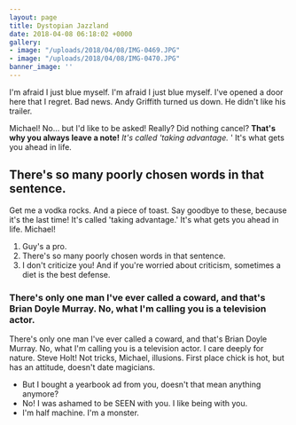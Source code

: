 ```yaml
---
layout: page
title: Dystopian Jazzland
date: 2018-04-08 06:18:02 +0000
gallery:
- image: "/uploads/2018/04/08/IMG-0469.JPG"
- image: "/uploads/2018/04/08/IMG-0470.JPG"
banner_image: ''
---
```

I'm afraid I just blue myself. I'm afraid I just blue myself. I've opened a door here that I regret. Bad news. Andy Griffith turned us down. He didn't like his trailer.

Michael! No… but I'd like to be asked! Really? Did nothing cancel? **That's why you always leave a note!** _It's called 'taking advantage._ ' It's what gets you ahead in life.

## There's so many poorly chosen words in that sentence.

Get me a vodka rocks. And a piece of toast. Say goodbye to these, because it's the last time! It's called 'taking advantage.' It's what gets you ahead in life. Michael!

1. Guy's a pro.
2. There's so many poorly chosen words in that sentence.
3. I don't criticize you! And if you're worried about criticism, sometimes a diet is the best defense.

### There's only one man I've ever called a coward, and that's Brian Doyle Murray. No, what I'm calling you is a television actor.

There's only one man I've ever called a coward, and that's Brian Doyle Murray. No, what I'm calling you is a television actor. I care deeply for nature. Steve Holt! Not tricks, Michael, illusions. First place chick is hot, but has an attitude, doesn't date magicians.

* But I bought a yearbook ad from you, doesn't that mean anything anymore?
* No! I was ashamed to be SEEN with you. I like being with you.
* I'm half machine. I'm a monster.
